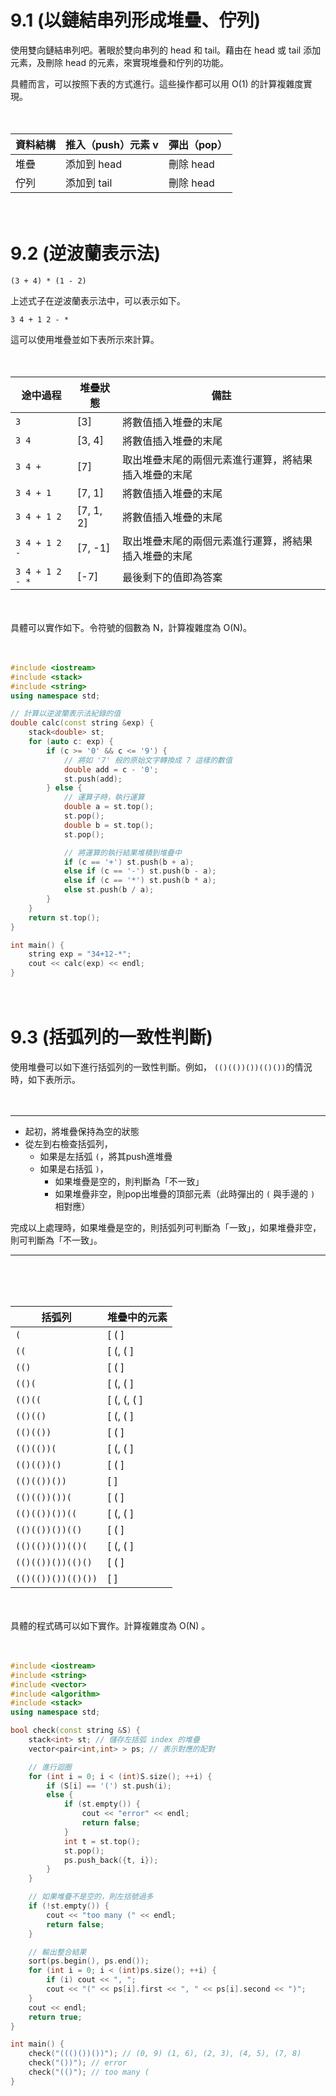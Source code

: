# 9.1 (以鏈結串列形成堆疊、佇列)

使用雙向鏈結串列吧。著眼於雙向串列的 head 和 tail。藉由在 head 或 tail 添加元素，及刪除 head 的元素，來實現堆疊和佇列的功能。

具體而言，可以按照下表的方式進行。這些操作都可以用 O(1) 的計算複雜度實現。

　

| 資料結構 |  推入（push）元素 v | 彈出（pop）  |
| ---------- | -------------- | ----------- |
| 堆疊   | 添加到 head     | 刪除 head  |
| 佇列    | 添加到 tail     | 刪除 head  |


　

# 9.2 (逆波蘭表示法)

`(3 + 4) * (1 - 2)` 

上述式子在逆波蘭表示法中，可以表示如下。

```
3 4 + 1 2 - *
```

這可以使用堆疊並如下表所示來計算。

　

| 途中過程        | 堆疊狀態      | 備註                                                         |
| --------------- | ------------ | ------------------------------------------------------------ |
| `3`             | [3]          | 將數值插入堆疊的末尾                                       |
| `3 4`           | [3, 4]       | 將數值插入堆疊的末尾                                       |
| `3 4 +`         | [7]          | 取出堆疊末尾的兩個元素進行運算，將結果插入堆疊的末尾         |
| `3 4 + 1`       | [7, 1]       | 將數值插入堆疊的末尾                                       |
| `3 4 + 1 2`     | [7, 1, 2]    | 將數值插入堆疊的末尾                                       |
| `3 4 + 1 2 -`   | [7, -1]      | 取出堆疊末尾的兩個元素進行運算，將結果插入堆疊的末尾         |
| `3 4 + 1 2 - *` | [-7]         | 最後剩下的值即為答案                                      |

　

具體可以實作如下。令符號的個數為 N，計算複雜度為 O(N)。

　

```cpp
#include <iostream>
#include <stack>
#include <string>
using namespace std;

// 計算以逆波蘭表示法紀錄的值
double calc(const string &exp) {
    stack<double> st;
    for (auto c: exp) {
        if (c >= '0' && c <= '9') {
            // 將如 '7' 般的原始文字轉換成 7 這樣的數值
            double add = c - '0';
            st.push(add);
        } else {
            // 運算子時，執行運算
            double a = st.top();
            st.pop();
            double b = st.top();
            st.pop();

            // 將運算的執行結果堆積到堆疊中
            if (c == '+') st.push(b + a);
            else if (c == '-') st.push(b - a);
            else if (c == '*') st.push(b * a);
            else st.push(b / a);
        }
    }
    return st.top();
}

int main() {
    string exp = "34+12-*";
    cout << calc(exp) << endl;
}
```

　

# 9.3 (括弧列的一致性判斷)

使用堆疊可以如下進行括弧列的一致性判斷。例如， `(()(())())(()())`的情況時，如下表所示。

　

-----

+ 起初，將堆疊保持為空的狀態
+ 從左到右檢查括弧列，
    + 如果是左括弧 `(`，將其push進堆疊
    + 如果是右括弧 `)`，
        + 如果堆疊是空的，則判斷為「不一致」
        + 如果堆疊非空，則pop出堆疊的頂部元素（此時彈出的 `(` 與手邊的 `)` 相對應）

完成以上處理時，如果堆疊是空的，則括弧列可判斷為「一致」，如果堆疊非空，則可判斷為「不一致」。

-----

 

　

| 括弧列           | 堆疊中的元素 |
| ------------------ | -------------- |
| `(`                | [ ( ]          |
| `((`               | [ (, ( ]       |
| `(()`              | [ ( ]          |
| `(()(`             | [ (, ( ]       |
| `(()((`            | [ (, (, ( ]    |
| `(()(()`           | [ (, ( ]       |
| `(()(())`          | [ ( ]          |
| `(()(())(`         | [ (, ( ]       |
| `(()(())()`        | [ ( ]          |
| `(()(())())`       | [ ]            |
| `(()(())())(`      | [ ( ]          |
| `(()(())())((`     | [ (, ( ]       |
| `(()(())())(()`    | [ ( ]          |
| `(()(())())(()(`   | [ (, ( ]       |
| `(()(())())(()()`  | [ ( ]          |
| `(()(())())(()())` | [ ]            |

　

具體的程式碼可以如下實作。計算複雜度為 O(N) 。

　


```cpp
#include <iostream>
#include <string>
#include <vector>
#include <algorithm>
#include <stack>
using namespace std;

bool check(const string &S) {
    stack<int> st; // 儲存左括弧 index 的堆疊
    vector<pair<int,int> > ps; // 表示對應的配對

    // 進行迴圈
    for (int i = 0; i < (int)S.size(); ++i) {
        if (S[i] == '(') st.push(i);
        else {
            if (st.empty()) {
                cout << "error" << endl;
                return false;
            }
            int t = st.top();
            st.pop();
            ps.push_back({t, i});
        }
    }

    // 如果堆疊不是空的，則左括號過多
    if (!st.empty()) {
        cout << "too many (" << endl;
        return false;
    }

    // 輸出整合結果
    sort(ps.begin(), ps.end());
    for (int i = 0; i < (int)ps.size(); ++i) {
        if (i) cout << ", ";
        cout << "(" << ps[i].first << ", " << ps[i].second << ")";
    }
    cout << endl;
    return true;
}

int main() {
    check("((()())())"); // (0, 9) (1, 6), (2, 3), (4, 5), (7, 8)
    check("())"); // error
    check("(()"); // too many (
}
```

